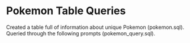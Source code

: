 # Pokemon Table Queries
Created a table full of information about unique Pokemon (pokemon.sql). Queried through the following prompts (pokemon_query.sql).
